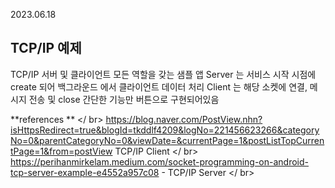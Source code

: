2023.06.18

## TCP/IP 예제
TCP/IP 서버 및 클라이언트 모든 역할을 갖는 샘플 앱
Server 는 서비스 시작 시점에 create 되어 백그라운드 에서 클라이언트 데이터 처리
Client 는 해당 소켓에 연결, 메시지 전송 및 close 간단한 기능만 버튼으로 구현되어있음

**references ** </ br>
https://blog.naver.com/PostView.nhn?isHttpsRedirect=true&blogId=tkddlf4209&logNo=221456623266&categoryNo=0&parentCategoryNo=0&viewDate=&currentPage=1&postListTopCurrentPage=1&from=postView TCP/IP Client </ br>
https://perihanmirkelam.medium.com/socket-programming-on-android-tcp-server-example-e4552a957c08 - TCP/IP Server </ br>
